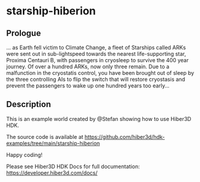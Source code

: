 # starship-hiberion

## Prologue

... as Earth fell victim to Climate Change, a fleet of Starships called ARKs were sent out in sub-lightspeed towards the nearest life-supporting star, Proxima Centauri B, with passengers in cryosleep to survive the 400 year journey. Of over a hundred ARKs, now only three remain. Due to a malfunction in the cryostatis control, you have been brought out of sleep by the three controlling AIs to flip the switch that will restore cryostasis and prevent the passengers to wake up one hundred years too early...

## Description

This is an example world created by @Stefan showing how to use Hiber3D HDK.

The source code is available at
https://github.com/hiber3d/hdk-examples/tree/main/starship-hiberion

Happy coding!

Please see Hiber3D HDK Docs for full documentation:
https://developer.hiber3d.com/docs/

